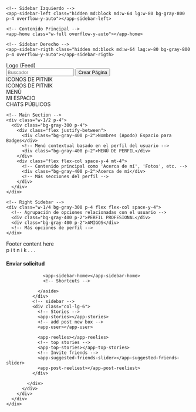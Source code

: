 
  <!-- <div class="topbar stick">
		<div class="logo">
			<a title="" href="newsfeed.html"><img src="/assets/images/logo.png" alt=""></a>
		</div>
		<div class="top-area">
			<div class="main-menu">
				<span>
			    	<i class="fa fa-braille"></i>
			    </span>
			</div>
			<div class="top-search">
				<form method="post" class="">
					<input type="text" placeholder="Search People, Pages, Groups etc">
					<button data-ripple><i><svg xmlns="http://www.w3.org/2000/svg" data-name="Layer 1" viewBox="0 0 512 512" class="search-icon" height="15px" width="15px">
                        <path d="M455 455a25 25 0 01-35.4 0l-81.3-81.2a32.2 32.2 0 01-.9-44.7 137 137 0 00-101-229.5h-.5a136 136 0 00-97 40.9 137.3 137.3 0 00.6 192.7 136.4 136.4 0 00139.2 33.6 25 25 0 0115.3 47.6 187 187 0 01-190-46 187.5 187.5 0 01-.8-263 185.6 185.6 0 01132.5-55.8h.8A187 187 0 01385 350l69.9 69.8a25 25 0 010 35.4z"></path>
                        <path d="M0 0h512v512H0z" fill="none"></path>
                    </svg></i></button>
				</form>
			</div>
			<div class="page-name">
			    <span>Newsfeed</span>
			 </div>
			<ul class="setting-area float-left">
				<li><a href="newsfeed.html" title="Home" data-ripple=""><i><svg xmlns="http://www.w3.org/2000/svg" viewBox="0 0 514 458.5" class="" height="15px" fill="white">
					<path d="M507 185.7L315.7 20.9C283.6-6.7 236.8-7 204.3 20.2L7.2 185.5c-8.5 7.1-9.6 19.7-2.5 28.2 4 4.7 9.6 7.2 15.3 7.2s9.1-1.5 12.8-4.7l25.6-21.4v165.4c.9 54.4 45.4 98.4 100 98.4h197.2c54.6 0 99.1-44 100-98.4V194.3l25.4 21.8c8.4 7.2 21 6.3 28.2-2.1 7.2-8.4 6.3-21-2.1-28.2zM298.7 418.5h-83.5v-65.7c0-23 18.7-41.8 41.8-41.8s41.8 18.7 41.8 41.8v65.7zm116.8-60c0 33.1-26.9 60-60 60h-16.8v-65.7c0-45.1-36.7-81.8-81.8-81.8s-81.8 36.7-81.8 81.8v65.7h-16.8c-33.1 0-60-26.9-60-60V161.2L230 50.9c17.4-14.6 42.4-14.4 59.6.4l126 108.5v198.7z"></path>
				</svg></i></a></li>
				<li>
					<a href="" title="Friend Requests" data-ripple=""><em class="bg-red">5</em>
						<i><svg id="Layer_2" xmlns="http://www.w3.org/2000/svg" viewBox="0 0 499.3 512" height="16px" fill="white">
							<g>
								<path d="M196.3 239.5c30.4 0 58.1-11.4 79.3-30.1 7.2 12.8 17.4 23.7 30 32 15.5 10.1 33.1 15.4 51.2 15.4 6.4 0 12.8-.7 19.2-2 24.5-5.1 45.6-19.4 59.3-40.3 13.7-20.9 18.5-45.9 13.4-70.4-7.7-36.9-36.5-65.5-73.5-72.9-10.8-2.1-21.4 4.9-23.5 15.7-2.1 10.8 4.9 21.4 15.7 23.5 21.2 4.2 37.8 20.6 42.1 41.8 2.9 14 .2 28.4-7.7 40.3-7.9 12-19.9 20.2-34 23.1-14 2.9-28.4.2-40.3-7.7-12-7.9-20.2-19.9-23.1-34-.1-.6-.3-1.3-.5-1.9 7.7-15.8 12.1-33.6 12.1-52.4C316 53.7 262.3 0 196.3 0S76.5 53.7 76.5 119.8s53.7 119.8 119.8 119.8zm0-199.5c44 0 79.8 35.8 79.8 79.8s-35.8 79.8-79.8 79.8-79.8-35.8-79.8-79.8S152.3 40 196.3 40zM498.4 415.2c-15.6-51.9-57.9-92.1-110.5-105.1-10.7-2.6-21.6 3.9-24.2 14.6-2.6 10.7 3.9 21.6 14.6 24.2 38.9 9.6 70.2 39.3 81.7 77.7 2.6 8.7 10.5 14.3 19.1 14.3s3.8-.3 5.8-.8c10.6-3.2 16.6-14.3 13.4-24.9zM323.4 365.5c-7.8-7.8-20.5-7.8-28.3 0-7.8 7.8-7.8 20.5 0 28.3l25.7 25.7c-24.5 3.1-64.3 7.5-106.6 9.4-115.7 5-154.1-12.4-166.7-23.2-6.8-5.8-7.6-11.2-7.6-15.3 0-9.5 3.7-17.3 11.4-24.5C88.6 331 197 329.1 235.6 331.3c11 .6 20.5-7.8 21.1-18.8.6-11-7.8-20.5-18.8-21.1-1.6 0-38.8-2.2-83.1 1.9-62 5.6-106 20.3-130.8 43.5C8.5 351.3.2 369.7 0 390c-.2 17.8 7.3 33.7 21.5 46 26.3 22.7 76.7 33.8 153.5 33.8s26.8-.3 41.4-1c36.6-1.6 70.8-5 95.7-7.9l-16.9 16.9c-7.8 7.8-7.8 20.5 0 28.3 3.9 3.9 9 5.9 14.1 5.9s10.2-2 14.1-5.9l56.2-56.2c3.8-3.8 5.9-8.8 5.9-14.1s-2.1-10.4-5.9-14.1l-56.2-56.2z"></path>
							</g>
						</svg></i>
					</a>
					<div class="dropdowns">
						<span>5 New Requests <a href="#" title="">View all Requests</a></span>
						<ul class="drops-menu">
							<li>
								<div>
									<figure>
										<img src="/assets/images/resources/thumb-2.jpg" alt="">
									</figure>
									<div class="mesg-meta">
										<h6><a href="#" title="">Loren</a></h6>
										<span><b>Amy</b> is mutule friend</span>
										<i>yesterday</i>
									</div>
									<div class="add-del-friends">
										<a href="#" title=""><i class="ti-heart"></i></a>
										<a href="#" title=""><i class="ti-trash"></i></a>
									</div>
								</div>	
							</li>
							<li>
								<div>
									<figure>
										<img src="/assets/images/resources/thumb-3.jpg" alt="">
									</figure>
									<div class="mesg-meta">
										<h6><a href="#" title="">Tina Trump</a></h6>
										<span><b>Simson</b> is mutule friend</span>
										<i>2 days ago</i>
									</div>
									<div class="add-del-friends">
										<a href="#" title=""><i class="ti-heart"></i></a>
										<a href="#" title=""><i class="ti-trash"></i></a>
									</div>
								</div>	
							</li>
							<li>
								<div>
									<figure>
										<img src="/assets/images/resources/thumb-4.jpg" alt="">
									</figure>
									<div class="mesg-meta">
										<h6><a href="#" title="">Andrew</a></h6>
										<span><b>Bikra</b> is mutule friend</span>
										<i>4 hours ago</i>
									</div>
									<div class="add-del-friends">
										<a href="#" title=""><i class="ti-heart"></i></a>
										<a href="#" title=""><i class="ti-trash"></i></a>
									</div>
								</div>
							</li>
							<li>
								<div>
									<figure>
										<img src="/assets/images/resources/thumb-5.jpg" alt="">
									</figure>
									<div class="mesg-meta">
										<h6><a href="#" title="">Dasha</a></h6>
										<span><b>Sarah</b> is mutule friend</span>
										<i>9 hours ago</i>
									</div>
									<div class="add-del-friends">
										<a href="#" title=""><i class="ti-heart"></i></a>
										<a href="#" title=""><i class="ti-trash"></i></a>
									</div>
								</div>	
							</li>
							<li>
								<div>
									<figure>
										<img src="/assets/images/resources/thumb-1.jpg" alt="">
									</figure>
									<div class="mesg-meta">
										<h6><a href="#" title="">Emily</a></h6>
										<span><b>Amy</b> is mutule friend</span>
										<i>4 hours ago</i>
									</div>
									<div class="add-del-friends">
										<a href="#" title=""><i class="ti-heart"></i></a>
										<a href="#" title=""><i class="ti-trash"></i></a>
									</div>
								</div>	
							</li>
						</ul>
						<a href="friend-requests.html" title="" class="more-mesg">View All</a>
					</div>
				</li>
				<li>
					<a href="#" title="Notification" data-ripple="">
						<i><svg xmlns="http://www.w3.org/2000/svg" width="17" height="17" viewBox="0 0 24 24" fill="none" stroke="currentColor" stroke-width="2" stroke-linecap="round" stroke-linejoin="round" class="feather feather-bell">
							<path d="M18 8A6 6 0 0 0 6 8c0 7-3 9-3 9h18s-3-2-3-9"></path>
							<path d="M13.73 21a2 2 0 0 1-3.46 0"></path>
						</svg></i><em class="bg-purple">7</em>
					</a>
					<div class="dropdowns">
						<span>4 New Notifications <a href="#" title="">Mark all as read</a></span>
						<ul class="drops-menu">
							<li>
								<a href="notifications.html" title="">
									<figure>
										<img src="/assets/images/resources/thumb-1.jpg" alt="">
										<span class="status f-online"></span>
									</figure>
									<div class="mesg-meta">
										<h6>sarah Loren</h6>
										<span>commented on your new profile status</span>
										<i>2 min ago</i>
									</div>
								</a>
							</li>
							<li>
								<a href="notifications.html" title="">
									<figure>
										<img src="/assets/images/resources/thumb-2.jpg" alt="">
										<span class="status f-online"></span>
									</figure>
									<div class="mesg-meta">
										<h6>Jhon doe</h6>
										<span>Nicholas Grissom just became friends. Write on his wall.</span>
										<i>4 hours ago</i>
										<figure>
											<span>Today is Marina Valentine’s Birthday! wish for celebrating</span>
											<img src="/assets/images/birthday.png" alt="">
										</figure>
									</div>
								</a>
							</li>
							<li>
								<a href="notifications.html" title="">
									<figure>
										<img src="/assets/images/resources/thumb-3.jpg" alt="">
										<span class="status f-online"></span>
									</figure>
									<div class="mesg-meta">
										<h6>Andrew</h6>
										<span>commented on your photo.</span>
										<i>Sunday</i>
										<figure>
											<span>"Celebrity looks Beautiful in that outfit! We should see each"</span>
											<img src="/assets/images/resources/admin.jpg" alt="">
										</figure>
									</div>
								</a>
							</li>
							<li>
								<a href="notifications.html" title="">
									<figure>
										<img src="/assets/images/resources/thumb-4.jpg" alt="">
										<span class="status f-online"></span>
									</figure>
									<div class="mesg-meta">
										<h6>Tom cruse</h6>
										<span>nvited you to attend to his event Goo in</span>
										<i>May 19</i>
									</div>
								</a>
								<span class="tag">New</span>
							</li>
							<li>
								<a href="notifications.html" title="">
									<figure>
										<img src="/assets/images/resources/thumb-5.jpg" alt="">
										<span class="status f-online"></span>
									</figure>
									<div class="mesg-meta">
										<h6>Amy</h6>
										<span>Andrew Changed his profile picture. </span>
										<i>dec 18</i>
									</div>
								</a>
								<span class="tag">New</span>
							</li>
						</ul>
						<a href="notifications.html" title="" class="more-mesg">View All</a>
					</div>
				</li>
				<li>
					<a href="#" title="Messages" data-ripple=""><i><svg xmlns="http://www.w3.org/2000/svg" width="17" height="17" viewBox="0 0 24 24" fill="none" stroke="currentColor" stroke-width="2" stroke-linecap="round" stroke-linejoin="round" class="feather feather-message-square">
						<path d="M21 15a2 2 0 0 1-2 2H7l-4 4V5a2 2 0 0 1 2-2h14a2 2 0 0 1 2 2z"></path>
					</svg></i><em class="bg-blue">9</em></a>
					<div class="dropdowns">
						<span>5 New Messages <a href="#" title="">Mark all as read</a></span>
						<ul class="drops-menu">
							<li>
								<a class="show-mesg" href="#" title="">
									<figure>
										<img src="/assets/images/resources/thumb-1.jpg" alt="">
										<span class="status f-online"></span>
									</figure>
									<div class="mesg-meta">
										<h6>sarah Loren</h6>
										<span><i class="ti-check"></i> Hi, how r u dear ...?</span>
										<i>2 min ago</i>
									</div>
								</a>
							</li>
							<li>
								<a class="show-mesg" href="#" title="">
									<figure>
										<img src="/assets/images/resources/thumb-2.jpg" alt="">
										<span class="status f-offline"></span>
									</figure>
									<div class="mesg-meta">
										<h6>Jhon doe</h6>
										<span><i class="ti-check"></i> We’ll have to check that at the office and see if the client is on board with</span>
										<i>2 min ago</i>
									</div>
								</a>
							</li>
							<li>
								<a class="show-mesg" href="#" title="">
									<figure>
										<img src="/assets/images/resources/thumb-3.jpg" alt="">
										<span class="status f-online"></span>
									</figure>
									<div class="mesg-meta">
										<h6>Andrew</h6>
										<span> <i class="fa fa-paperclip"></i>Hi Jack's! It’s Diana, I just wanted to let you know that we have to reschedule..</span>
										<i>2 min ago</i>
									</div>
								</a>
							</li>
							<li>
								<a class="show-mesg" href="#" title="">
									<figure>
										<img src="/assets/images/resources/thumb-4.jpg" alt="">
										<span class="status f-offline"></span>
									</figure>
									<div class="mesg-meta">
										<h6>Tom cruse</h6>
										<span><i class="ti-check"></i> Great, I’ll see you tomorrow!.</span>
										<i>2 min ago</i>
									</div>
								</a>
								<span class="tag">New</span>
							</li>
							<li>
								<a class="show-mesg" href="#" title="">
									<figure>
										<img src="/assets/images/resources/thumb-5.jpg" alt="">
										<span class="status f-away"></span>
									</figure>
									<div class="mesg-meta">
										<h6>Amy</h6>
										<span><i class="fa fa-paperclip"></i> Sed ut perspiciatis unde omnis iste natus error sit </span>
										<i>2 min ago</i>
									</div>
								</a>
								<span class="tag">New</span>
							</li>
						</ul>
						<a href="chat-messenger.html" title="" class="more-mesg">View All</a>
					</div>
				</li>
				<li><a href="#" title="Languages" data-ripple=""><i>
					<svg xmlns="http://www.w3.org/2000/svg" width="17" height="17" viewBox="0 0 24 24" fill="none" stroke="currentColor" stroke-width="1" stroke-linecap="round" stroke-linejoin="round" class="feather feather-globe"><circle cx="12" cy="12" r="10"></circle><line x1="2" y1="12" x2="22" y2="12"></line><path d="M12 2a15.3 15.3 0 0 1 4 10 15.3 15.3 0 0 1-4 10 15.3 15.3 0 0 1-4-10 15.3 15.3 0 0 1 4-10z"></path></svg></i><em>EN</em></a>
					<div class="dropdowns languages">
						<div data-gutter="10" class="row">
							<div class="col-md-3">
							  <ul class="dropdown-meganav-select-list-lang">
								<li>
								  <a href="#">
									<img title="Image Title" alt="Image Alternative text" src="/assets/images/flags/UK.png">English(UK)
								  </a>
								</li>
								<li class="active">
								  <a href="#">
									<img title="Image Title" alt="Image Alternative text" src="/assets/images/flags/US.png">English(US)
								  </a>
								</li>
								<li>
								  <a href="#">
									<img title="Image Title" alt="Image Alternative text" src="/assets/images/flags/DE.png">Deutsch
								  </a>
								</li>
								<li>
								  <a href="#">
									<img title="Image Title" alt="Image Alternative text" src="/assets/images/flags/NED.png">Nederlands
								  </a>
								</li>
								<li>
								  <a href="#">
									<img title="Image Title" alt="Image Alternative text" src="/assets/images/flags/FR.png">Français
								  </a>
								</li>
								<li>
								  <a href="#">
									<img title="Image Title" alt="Image Alternative text" src="/assets/images/flags/SP.png">Español
								  </a>
								</li>
								<li>
								  <a href="#">
									<img title="Image Title" alt="Image Alternative text" src="/assets/images/flags/ARG.png">Español (AR)
								  </a>
								</li>
								<li>
								  <a href="#">
									<img title="Image Title" alt="Image Alternative text" src="/assets/images/flags/IT.png">Italiano
								  </a>
								</li>
								<li>
								  <a href="#">
									<img title="Image Title" alt="Image Alternative text" src="/assets/images/flags/PT.png">Português (PT)
								  </a>
								</li>
								<li>
								  <a href="#">
									<img title="Image Title" alt="Image Alternative text" src="/assets/images/flags/BR.png">Português (BR)
								  </a>
								</li>

							  </ul>
							</div>
							<div class="col-md-3">
							  <ul class="dropdown-meganav-select-list-lang">
								<li>
								  <a href="#">
									<img title="Image Title" alt="Image Alternative text" src="/assets/images/flags/FIN.png">Suomi
								  </a>
								</li>
								<li>
								  <a href="#">
									<img title="Image Title" alt="Image Alternative text" src="/assets/images/flags/SW.png">Svenska
								  </a>
								</li>
								<li>
								  <a href="#">
									<img title="Image Title" alt="Image Alternative text" src="/assets/images/flags/DEN.png">Dansk
								  </a>
								</li>
								<li>
								  <a href="#">
									<img title="Image Title" alt="Image Alternative text" src="/assets/images/flags/CZ.png">Čeština
								  </a>
								</li>
								<li>
								  <a href="#">
									<img title="Image Title" alt="Image Alternative text" src="/assets/images/flags/HUN.png">Magyar
								  </a>
								</li>
								<li>
								  <a href="#">
									<img title="Image Title" alt="Image Alternative text" src="/assets/images/flags/ROM.png">Română
								  </a>
								</li>
								<li>
								  <a href="#">
									<img title="Image Title" alt="Image Alternative text" src="/assets/images/flags/JP.png">日本語
								  </a>
								</li>
								<li>
								  <a href="#">
									<img title="Image Title" alt="Image Alternative text" src="/assets/images/flags/CN.png">简体中文
								  </a>
								</li>
								<li>
								  <a href="#">
									<img title="Image Title" alt="Image Alternative text" src="/assets/images/flags/PL.png">Polski
								  </a>
								</li>
								<li>
								  <a href="#">
									<img title="Image Title" alt="Image Alternative text" src="/assets/images/flags/GR.png">Ελληνικά
								  </a>
								</li>

							  </ul>
							</div>
							<div class="col-md-3">
							  <ul class="dropdown-meganav-select-list-lang">
								<li>
								  <a href="#">
									<img title="Image Title" alt="Image Alternative text" src="/assets/images/flags/TUR.png">Türkçe
								  </a>
								</li>
								<li>
								  <a href="#">
									<img title="Image Title" alt="Image Alternative text" src="/assets/images/flags/BUL.png">Български
								  </a>
								</li>
								<li>
								  <a href="#">
									<img title="Image Title" alt="Image Alternative text" src="/assets/images/flags/ARB.png">العربية
								  </a>
								</li>
								<li>
								  <a href="#">
									<img title="Image Title" alt="Image Alternative text" src="/assets/images/flags/KOR.png">한국어
								  </a>
								</li>
								<li>
								  <a href="#">
									<img title="Image Title" alt="Image Alternative text" src="/assets/images/flags/ISR.png">עברית
								  </a>
								</li>
								<li>
								  <a href="#">
									<img title="Image Title" alt="Image Alternative text" src="/assets/images/flags/LAT.png">Latviski
								  </a>
								</li>
								<li>
								  <a href="#">
									<img title="Image Title" alt="Image Alternative text" src="/assets/images/flags/UKR.png">Українська
								  </a>
								</li>
								<li>
								  <a href="#">
									<img title="Image Title" alt="Image Alternative text" src="/assets/images/flags/IND.png">Bahasa Indonesia
								  </a>
								</li>
								<li>
								  <a href="#">
									<img title="Image Title" alt="Image Alternative text" src="/assets/images/flags/MAL.png">Bahasa Malaysia
								  </a>
								</li>
								<li>
								  <a href="#">
									<img title="Image Title" alt="Image Alternative text" src="/assets/images/flags/TAI.png">ภาษาไทย
								  </a>
								</li>

							  </ul>
							</div>
							<div class="col-md-3">
							  <ul class="dropdown-meganav-select-list-lang">
								<li>
								  <a href="#">
									<img title="Image Title" alt="Image Alternative text" src="/assets/images/flags/CRO.png">Hrvatski
								  </a>
								</li>
								<li>
								  <a href="#">
									<img title="Image Title" alt="Image Alternative text" src="/assets/images/flags/LIT.png">Lietuvių
								  </a>
								</li>
								<li>
								  <a href="#">
									<img title="Image Title" alt="Image Alternative text" src="/assets/images/flags/SLO.png">Slovenčina
								  </a>
								</li>
								<li>
								  <a href="#">
									<img title="Image Title" alt="Image Alternative text" src="/assets/images/flags/SERB.png">Srpski
								  </a>
								</li>
								<li>
								  <a href="#">
									<img title="Image Title" alt="Image Alternative text" src="/assets/images/flags/SLOVE.png">Slovenščina
								  </a>
								</li>
								<li>
								  <a href="#">
									<img title="Image Title" alt="Image Alternative text" src="/assets/images/flags/NAM.png">Tiếng Việt
								  </a>
								</li>
								<li>
								  <a href="#">
									<img title="Image Title" alt="Image Alternative text" src="/assets/images/flags/PHI.png">Filipino
								  </a>
								</li>
								<li>
								  <a href="#">
									<img title="Image Title" alt="Image Alternative text" src="/assets/images/flags/ICE.png">Íslenska
								  </a>
								</li>
								<li>
								  <a href="#">
									<img title="Image Title" alt="Image Alternative text" src="/assets/images/flags/EST.png">Eesti
								  </a>
								</li>
								<li>
								  <a href="#">
									<img title="Image Title" alt="Image Alternative text" src="/assets/images/flags/RU.png">Русский
								  </a>
								</li>
							  </ul>
							</div>
						  </div>
					</div>
				</li>
				<li><a href="#" title="Help" data-ripple=""><i>
					<svg xmlns="http://www.w3.org/2000/svg" width="17" height="17" viewBox="0 0 24 24" fill="none" stroke="currentColor" stroke-width="2" stroke-linecap="round" stroke-linejoin="round" class="feather feather-help-circle"><circle cx="12" cy="12" r="10"></circle><path d="M9.09 9a3 3 0 0 1 5.83 1c0 2-3 3-3 3"></path><line x1="12" y1="17" x2="12.01" y2="17"></line></svg></i></a>
					<div class="dropdowns helps">
						<span>Quick Help</span>
						<form method="post">
							<input type="text" placeholder="How can we help you?">
						</form>
						<span>Help with this page</span>
						<ul class="help-drop">
							<li><a href="forum.html" title=""><i class="fa-brands fa-forumbee"></i> Community & Forum</a></li>
							<li><a href="faq.html" title=""><i class="fa-regular fa-circle-question"></i> FAQs</a></li>
							<li><a href="career.html" title=""><i class="fa-sharp fa-regular fa-signal"></i> Carrers</a></li>
							<li><a href="privacy.html" title=""><i class="fa-regular fa-newspaper"></i> Terms & Policy</a></li>
							<li><a href="#" title=""><i class="fa-regular fa-location-dot"></i> Contact</a></li>
							<li><a href="#" title=""><i class="fa-regular fa-bug"></i> Report a Problem</a></li>
						</ul>
					</div>
				</li>
			</ul>
			<div class="user-img">
				<h5>Jack Carter</h5>
				<img src="/assets/images/resources/admin.jpg" alt="">
				<span class="status f-online"></span>
				<div class="user-setting">
					<span class="seting-title">Chat setting <a href="#" title="">see all</a></span>
					<ul class="chat-setting">
						<li><a href="#" title=""><span class="status f-online"></span>online</a></li>
						<li><a href="#" title=""><span class="status f-away"></span>away</a></li>
						<li><a href="#" title=""><span class="status f-off"></span>offline</a></li>
					</ul>
					<span class="seting-title">User setting <a href="#" title="">see all</a></span>
					<ul class="log-out">
						<li><a href="about.html" title=""><i class="ti-user"></i> view profile</a></li>
						<li><a href="setting.html" title=""><i class="ti-pencil-alt"></i>edit profile</a></li>
						<li><a href="#" title=""><i class="ti-target"></i>activity log</a></li>
						<li><a href="setting.html" title=""><i class="ti-settings"></i>account setting</a></li>
						<li><a href="logout.html" title=""><i class="ti-power-off"></i>log out</a></li>
					</ul>
				</div>
			</div>
			<span class="main-menu" data-ripple="">
				<svg xmlns="http://www.w3.org/2000/svg" width="16" viewBox="0 0 24 24" fill="none" stroke="currentColor" stroke-width="2" stroke-linecap="round" stroke-linejoin="round" class="feather feather-sliders">
					<line x1="4" y1="21" x2="4" y2="14"></line>
					<line x1="4" y1="10" x2="4" y2="3"></line>
					<line x1="12" y1="21" x2="12" y2="12"></line>
					<line x1="12" y1="8" x2="12" y2="3"></line>
					<line x1="20" y1="21" x2="20" y2="16"></line>
					<line x1="20" y1="12" x2="20" y2="3"></line>
					<line x1="1" y1="14" x2="7" y2="14"></line>
					<line x1="9" y1="8" x2="15" y2="8"></line>
					<line x1="17" y1="16" x2="23" y2="16"></line>
				</svg>
				</span>
		</div>
		<nav>
			<ul class="nav-list">
				<li><a class="" href="#" title=""><i class="fa fa-home"></i> Home Pages</a>
					<ul>
						<li><a href="index.html" title="">Home 1</a></li>
						<li><a href="index2.html" title="">Home 2</a></li>
						<li><a href="company-landing.html" title="">Company Landing</a></li>
						<li><a href="pitrest.html" title="">Pitrest</a></li>
						<li><a href="redpit.html" title="">Redpit</a></li>
						<li><a href="redpit-category.html" title="">Redpit Category</a></li>
						<li><a href="soundnik.html" title="">Soundnik</a></li>
						<li><a href="soundnik-detail.html" title="">Soundnik Single</a></li>
						<li><a href="career.html" title="">Pitjob</a></li>
						<li><a href="shop.html" title="">Shop</a></li>
						<li><a href="classified.html" title="">Classified</a></li>
						<li><a href="pitpoint.html" title="">PitPoint</a></li>
						<li><a href="pittube.html" title="">Pittube</a></li>
						<li><a href="chat-messenger.html" title="">Messenger</a></li>
					</ul>
				</li>
				<li><a class="" href="#" title=""><i class="fa-solid fa-microphone"></i> Podcast</a>
					<ul>
						<li><a href="podcast.html" title="">Podcast</a></li>
						<li><a href="podcast-all.html" title="">Pittube All</a></li>
						<li><a href="podcast-personal.html" title="">Podcast Personal</a></li>
						<li><a href="live-streaming.html" title="">Live Streaming</a></li>
					</ul>
				</li>
				<li><a class="" href="#" title=""><i class="fa fa-film"></i> Pittube</a>
					<ul>
						<li><a href="pittube.html" title="">Pittube</a></li>
						<li><a href="pittube-detail.html" title="">Pittube single</a></li>
						<li><a href="pittube-category.html" title="">Pittube Category</a></li>
						<li><a href="pittube-channel.html" title="">Pittube Channel</a></li>
						<li><a href="pittube-search-result.html" title="">Pittube Search Result</a></li>
					</ul>
				</li>
				<li><a class="" href="#" title=""><i class="fa fa-female"></i> PitPoint</a>
					<ul>
						<li><a href="pitpoint.html" title="">PitPoint</a></li>
						<li><a href="pitpoint-detail.html" title="">Pitpoint Detail</a></li>
						<li><a href="pitpoint-list.html" title="">Pitpoint List style</a></li>
						<li><a href="pitpoint-without-baner.html" title="">Pitpoint without Banner</a></li>
						<li><a href="pitpoint-search-result.html" title="">Pitpoint Search</a></li>
					</ul>
				</li>
				<li><a class="" href="#" title=""><i class="fa fa-graduation-cap"></i> Pitjob</a>
					<ul>
						<li><a href="career.html" title="">Pitjob</a></li>
						<li><a href="career-detail.html" title="">Pitjob Detail</a></li>
						<li><a href="career-search-result.html" title="">Job seach page</a></li>
						<li><a href="social-post-detail.html" title="">Social Post Detail</a></li>
					</ul>
				</li>
				<li><a class="" href="#" title=""><i class="fa fa-repeat"></i> Timeline</a>
					<ul>
						<li><a href="timeline.html" title="">Timeline</a></li>
						<li><a href="timeline-photos.html" title="">Timeline Photos</a></li>
						<li><a href="timeline-videos.html" title="">Timeline Videos</a></li>
						<li><a href="timeline-groups.html" title="">Timeline Groups</a></li>
						<li><a href="timeline-friends.html" title="">Timeline Friends</a></li>
						<li><a href="timeline-friends2.html" title="">Timeline Friends-2</a></li>
						<li><a href="about.html" title="">Timeline About</a></li>
						<li><a href="blog-posts.html" title="">Timeline Blog</a></li>
						<li><a href="friends-birthday.html" title="">Friends' Birthday</a></li>
						<li><a href="newsfeed.html" title="">Newsfeed</a></li>
						<li><a href="search-result.html" title="">Search Result</a></li>
						<li><a href="library.html" title="">Library</a></li>
						<li><a href="library-detail.html" title="">Library Detail</a></li>
						<li><a href="ad-center.html" title="">Ad Center</a></li>
					</ul>
				</li>
				<li><a class="" href="#" title=""><i class="fa fa-heart"></i> Favourit Page</a>
					<ul>
						<li><a href="fav-page.html" title="">Favourit Page</a></li>
						<li><a href="games.html" title="">Games</a></li>
						<li><a href="fav-favers.html" title="">Fav Page Likers</a></li>
						<li><a href="fav-events.html" title="">Fav Events</a></li>
						<li><a href="fav-event-invitations.html" title="">Fav Event Invitations</a></li>
						<li><a href="event-calendar.html" title="">Event Calendar</a></li>
						<li><a href="fav-page-create.html" title="">Create New Page</a></li>
						<li><a href="price-plans.html" title="">Price Plan</a></li>
					</ul>
				</li>
				<li><a class="" href="#" title=""><i class="fa-brands fa-forumbee"></i> Forum</a>
					<ul>
						<li><a href="forum.html" title="">Forum</a></li>
						<li><a href="forum-create-topic.html" title="">Forum Create Topic</a></li>
						<li><a href="forum-open-topic.html" title="">Forum Open Topic</a></li>
						<li><a href="forums-category.html" title="">Forum Category</a></li>
					</ul>
				</li>
				<li><a class="" href="#" title=""><i class="fa-solid fa-star"></i> Featured</a>
					<ul>
						<li><a href="chat-messenger.html" title="">Messenger (Chatting)</a></li>
						<li><a href="notifications.html" title="">Notifications</a></li>
						<li><a href="badges.html" title="">Badges</a></li>
						<li><a href="faq.html" title="">Faq's</a></li>
						<li><a href="contribution.html" title="">Contriburion Page</a></li>
						<li><a href="manage-page.html" title="">Manage Page</a></li>
						<li><a href="weather-forecast.html" title="">weather-forecast</a></li>
						<li><a href="statistics.html" title="">Statics/Analytics</a></li>
						<li><a href="shop-cart.html" title="">Shop Cart</a></li>
					</ul>
				</li>
				<li><a class="" href="#" title=""><i class="fa fa-gears"></i> Account Setting</a>
					<ul>
						<li><a href="setting.html" title="">Setting</a></li>
						<li><a href="privacy.html" title="">Privacy</a></li>
						<li><a href="support-and-help.html" title="">Support & Help</a></li>
						<li><a href="support-and-help-detail.html" title="">Support Detail</a></li>
						<li><a href="support-and-help-search-result.html" title="">Support Search</a></li>
					</ul>
				</li>
				<li><a class="" href="#" title=""><i class="fa fa-lock"></i> Authentication</a>
					<ul>
						<li><a href="login.html" title="">Login Page</a></li>
						<li><a href="register2.html" title="">Register Page2</a></li>
						<li><a href="register.html" title="">Register Page</a></li>
						<li><a href="logout.html" title="">Logout Page</a></li>
						<li><a href="coming-soon.html" title="">Coming Soon</a></li>
						<li><a href="error-404.html" title="">Error 404</a></li>
						<li><a href="error-404-2.html" title="">Error 404-2</a></li>
						<li><a href="error-500.html" title="">Error 500</a></li>
					</ul>
				</li>
				<li><a class="" href="#" title=""><i class="fa fa-wrench"></i> Tools</a>
					<ul>
						<li><a href="typography.html" title="">Typography</a></li>
						<li><a href="popup-modals.html" title="">Popups/Modals</a></li>
						<li><a href="post-versions.html" title="">Post Versions</a></li>
						<li><a href="sliders.html" title="">Sliders / Carousel</a></li>
						<li><a href="google-map.html" title="">Google Maps</a></li>
						<li><a href="widgets.html" title="">Widgets</a></li>
					</ul>
				</li>
			</ul>
			
		</nav>
	</div> -->

  <!-- <div class="fixed-sidebar right">
		<div class="chat-friendz">
			<ul class="chat-users">
				<li>
					<div class="author-thmb">
						<img src="/assets/images/resources/side-friend1.jpg" alt="">
						<span class="status f-online"></span>
					</div>
				</li>
				<li>
					<div class="author-thmb">
						<img src="/assets/images/resources/side-friend2.jpg" alt="">
						<span class="status f-away"></span>
					</div>
				</li>
				<li>
					<div class="author-thmb">
						<img src="/assets/images/resources/side-friend3.jpg" alt="">
						<span class="status f-online"></span>
					</div>
				</li>
				<li>
					<div class="author-thmb">
						<img src="/assets/images/resources/side-friend4.jpg" alt="">
						<span class="status f-offline"></span>
					</div>
				</li>
				<li>
					<div class="author-thmb">
						<img src="/assets/images/resources/side-friend5.jpg" alt="">
						<span class="status f-online"></span>
					</div>
				</li>
				<li>
					<div class="author-thmb">
						<img src="/assets/images/resources/side-friend6.jpg" alt="">
						<span class="status f-online"></span>
					</div>
				</li>
				<li>
					<div class="author-thmb">
						<img src="/assets/images/resources/side-friend7.jpg" alt="">
						<span class="status f-offline"></span>
					</div>
				</li>
				<li>
					<div class="author-thmb">
						<img src="/assets/images/resources/side-friend8.jpg" alt="">
						<span class="status f-online"></span>
					</div>
				</li>
				<li>
					<div class="author-thmb">
						<img src="/assets/images/resources/side-friend9.jpg" alt="">
						<span class="status f-away"></span>
					</div>
				</li>
				<li>
					<div class="author-thmb">
						<img src="/assets/images/resources/side-friend10.jpg" alt="">
						<span class="status f-away"></span>
					</div>
				</li>
				<li>
					<div class="author-thmb">
						<img src="/assets/images/resources/side-friend8.jpg" alt="">
						<span class="status f-online"></span>
					</div>
				</li>
			</ul>
			<div class="chat-box">
				<div class="chat-head">
					<span class="status f-online"></span>
					<h6>Bucky Barnes</h6>
					<div class="more">
						<div class="more-optns"><i class="ti-more-alt"></i>
							<ul>
								<li>block chat</li>
								<li>unblock chat</li>
								<li>conversation</li>
							</ul>
						</div>
						<span class="close-mesage"><i class="ti-close"></i></span>
					</div>
				</div>
				<div class="chat-list">
					<ul>
						<li class="me">
							<div class="chat-thumb"><img src="/assets/images/resources/chatlist1.jpg" alt=""></div>
							<div class="notification-event">
								<span class="chat-message-item">
									HI, Jack i have faced a problem with your software. are you available now, when i install this i have to received an error.
								</span>
								<span class="notification-date"><time datetime="2004-07-24T18:18" class="entry-date updated">Today at 2:12pm</time></span>
							</div>
						</li>
						<li class="you">
							<div class="chat-thumb"><img src="/assets/images/resources/chatlist2.jpg" alt=""></div>
							<div class="notification-event">
								<span class="chat-message-item">
									Hi tina, Please let me know your purchase code, and show me the screnshot of error.
								</span>
								<span class="notification-date"><time datetime="2004-07-24T18:18" class="entry-date updated">Today at 2:14pm</time></span>
							</div>
						</li>
						<li class="me">
							<div class="chat-thumb"><img src="/assets/images/resources/chatlist1.jpg" alt=""></div>
							<div class="notification-event">
								<span class="chat-message-item">
									Yes, sure please wait a while, i ll show you the complete error list. Thank you.
								</span>
								<span class="notification-date"><time datetime="2004-07-24T18:18" class="entry-date updated">Today at 2:15pm</time></span>
							</div>
						</li>
					</ul>
					<form class="text-box">
						<textarea placeholder="Post enter to post..."></textarea>
						<div class="add-smiles">
							<span title="add icon" class="em em-expressionless"></span>
							<div class="smiles-bunch">
								<i class="em em---1"></i>
								<i class="em em-smiley"></i>
								<i class="em em-anguished"></i>
								<i class="em em-laughing"></i>
								<i class="em em-angry"></i>
								<i class="em em-astonished"></i>
								<i class="em em-blush"></i>
								<i class="em em-disappointed"></i>
								<i class="em em-worried"></i>
								<i class="em em-kissing_heart"></i>
								<i class="em em-rage"></i>
								<i class="em em-stuck_out_tongue"></i>
							</div>
						</div>
						
						<button type="submit"></button>
					</form>
				</div>
			</div>
		</div>
	</div> -->

  <!-- right sidebar user chat -->

  <!-- <div class="fixed-sidebar left">
		<div class="menu-left">
			<ul class="left-menu">
				<li>
					<a class="menu-small" href="#" title="">
						<i class="ti-menu"></i>
					</a>
				</li>
				
				<li>
					<a href="shop.html" title="Market Place" data-toggle="tooltip" data-placement="right">
						<i>
							<svg clip-rule="evenodd" fill-rule="evenodd" height="20px" image-rendering="optimizeQuality" shape-rendering="geometricPrecision" text-rendering="geometricPrecision" viewBox="-.83 -.04 65.2 69.73" width="20px" xmlns="http://www.w3.org/2000/svg">
							<g fill="#535165">
							<path d="m15.97 23.88c.57 1.08.56 2.79 2.6 4.44 4.38 3.54 10.01 1.89 12.04-1.87.27-.5.93-2.38 1.08-2.58.6 1.04.57 2.57 2.63 4.44 4.2 3.79 11.56 2.12 13.06-4.46l.41.88c.51 1.66 1.26 2.72 2.63 3.87 5.18 4.35 13.95-.08 12.77-7.53-.15-.96-2.08-6.61-2.51-8.01-.79-2.56-1.76-5.35-2.52-7.92-.8-2.66-1.46-5.07-5.45-5.11-6.99-.07-14.02 0-21.02 0s-14.01-.03-21.02 0c-1.48.01-2.98.56-3.78 1.36-.98 1-1.21 2.22-1.65 3.62-.83 2.7-1.68 5.32-2.55 8.02-.46 1.41-2.3 6.91-2.48 7.99-1.04 6.42 5.42 11.06 10.96 8.63 2.04-.89 3.77-2.74 4.4-4.82.17-.58.1-.68.4-.95zm-7.59 9.14-2.52-.08-.03 16.97c-.02 4.51 3.12 7.66 7.56 7.67 11.96 0 24.89-.1 37.01.01 3.44.03 7.12-2.99 7.12-7.14l.01-17.52c-.57-.06-2.14.11-2.93.09-1.26-.03-1.83-.43-2.89-.51l-.01 16.99c0 2.6-.98 2.1-3.2 2.1-10.44 0-20.88-.05-31.31.09l-3.53-.02c-2.46 0-2.03-1.2-2.04-4.34l.03-14.8c-1.01-.01-1.82.49-3.27.49z" />
							<path d="m7.33 69.56h.76l-.26-8.62h-1.11l-2.67 7.04-2.68-7.04h-1.11l-.26 8.62h.76l.19-7.86 2.51 6.75h1.18l2.51-6.75zm7.17-4.61c0-1.17-.65-1.82-2.28-1.82-.64 0-1.43.1-1.94.24l.12.64c.58-.12 1.24-.21 1.86-.21 1.04 0 1.49.29 1.49 1.15v1.23h-1.86c-1.25 0-1.86.42-1.86 1.75 0 1.13.52 1.76 1.64 1.76.83 0 1.52-.24 2.13-.62l.05.49h.65zm-.75 3.42c-.57.4-1.31.65-1.93.65-.88 0-1.03-.34-1.03-1.08 0-.82.25-1.08 1.12-1.08h1.84zm5.48-5.24c-.6.22-1.27.65-1.94 1.09l-.04-.96h-.68v6.3h.75v-4.53c.61-.4 1.34-.88 2-1.16zm2.13 6.43v-8.98l-.75.1v8.88zm2.83-6.3-2.49 3.11 2.57 3.19h.95l-2.61-3.19 2.51-3.11zm2.85 4.17v-.79h3.89v-1.22c0-1.29-.51-2.29-2.29-2.29-1.77 0-2.35 1-2.35 2.29v1.98c0 1.37.57 2.29 2.34 2.29.76 0 1.59-.14 2.17-.35l-.13-.61c-.62.17-1.34.3-1.99.3-1.26 0-1.64-.48-1.64-1.6zm0-2.04c0-1.06.42-1.61 1.6-1.61s1.56.55 1.56 1.61v.57h-3.16zm8.88 3.47c-.38.12-.78.19-1.13.19-.64 0-.72-.24-.72-.79v-4.35h1.85l.08-.65h-1.93v-1.6l-.75.11v1.49h-1.22v.65h1.22v4.42c0 1 .42 1.36 1.42 1.36.45 0 .96-.1 1.32-.24zm1.76.7h.76v-3.29h2.17c1.73 0 2.37-.79 2.37-1.99v-1.35c0-1.2-.64-1.99-2.37-1.99h-2.93zm4.53-6.63v1.35c0 .95-.5 1.31-1.59 1.31h-2.18v-3.96h2.18c1.09 0 1.59.36 1.59 1.3zm3.2 6.63v-8.98l-.75.1v8.88zm6.41-4.61c0-1.17-.65-1.82-2.28-1.82-.65 0-1.44.1-1.94.24l.11.64a9.65 9.65 0 0 1 1.87-.21c1.04 0 1.49.29 1.49 1.15v1.23h-1.87c-1.24 0-1.85.42-1.85 1.75 0 1.13.52 1.76 1.63 1.76.83 0 1.53-.24 2.14-.62l.05.49h.65zm-.75 3.42c-.57.4-1.31.65-1.93.65-.88 0-1.04-.34-1.04-1.08 0-.82.26-1.08 1.13-1.08h1.84zm3.18-3.09c0-1.13.46-1.48 1.64-1.48.37 0 .81.04 1.34.13l.09-.62a5.96 5.96 0 0 0 -1.43-.18c-1.78 0-2.39.81-2.39 2.17v2.22c0 1.36.61 2.17 2.39 2.17.42 0 .99-.06 1.43-.18l-.09-.62c-.53.09-.97.13-1.34.13-1.18 0-1.64-.35-1.64-1.48zm5.21 2.15v-.79h3.9v-1.22c0-1.29-.52-2.29-2.3-2.29-1.77 0-2.35 1-2.35 2.29v1.98c0 1.37.57 2.29 2.34 2.29.77 0 1.59-.14 2.18-.35l-.13-.61c-.62.17-1.35.3-2 .3-1.25 0-1.64-.48-1.64-1.6zm0-2.04c0-1.06.43-1.61 1.6-1.61 1.18 0 1.56.55 1.56 1.61v.57h-3.16z" fill-rule="nonzero" />
							</g>
							</svg></i>
					</a>
				</li>
				<li>
					<a href="forum.html" title="Forum" data-toggle="tooltip" data-placement="right">
						<i class="fa-brands fa-forumbee"></i>
					</a>
				</li>
				<li>
					<a href="timeline-friends.html" title="Friends" data-toggle="tooltip" data-placement="right">
						<i class="fa-regular fa-user"></i>
					</a>
				</li>
				<li>
					<a href="fav-page.html" title="Favourit page" data-toggle="tooltip" data-placement="right">
						<i class="fa-regular fa-star-christmas"></i>
					</a>
				</li>
				<li>
					<a href="chat-messenger.html" title="Messages" data-toggle="tooltip" data-placement="right">
						<i class="fa-regular fa-messages"></i>
					</a>
				</li>
				<li>
					<a href="notifications.html" title="Notification" data-toggle="tooltip" data-placement="right">
						<i class="fa-regular fa-bell"></i>
					</a>
				</li>
				
				<li>
					<a href="statistics.html" title="Account Stats" data-toggle="tooltip" data-placement="right">
						<i class="fa-regular fa-chart-line"></i>
					</a>
				</li>
				
				<li>
					<a href="support-and-help.html" title="Help" data-toggle="tooltip" data-placement="right">
						<i class="fa-regular fa-square-question"></i>
					</a>
				</li>
				<li>
					<a href="faq.html" title="Faq's" data-toggle="tooltip" data-placement="right">
						<i class="fa-regular fa-lightbulb-on"></i>
					</a>
				</li>
			</ul>
		</div>
		<div class="left-menu-full">
			<ul class="menu-slide">
				<li><a class="closd-f-menu" href="#" title=""><i class="fa-sharp fa-regular fa-xmark"></i> close Menu</a></li>
				<li class="menu-item-has-children"><a class="" href="#" title=""><i class="fa-regular fa-house"></i> Home Pages</a>
					<ul class="submenu">
						<li><a href="index.html" title="">Home 1</a></li>
						<li><a href="index2.html" title="">Home 2</a></li>
						<li><a href="company-landing.html" title="">Company Landing</a></li>
						<li><a href="pitrest.html" title="">Pitrest</a></li>
						<li><a href="redpit.html" title="">Redpit</a></li>
						<li><a href="redpit-category.html" title="">Redpit Category</a></li>
						<li><a href="soundnik.html" title="">Soundnik</a></li>
						<li><a href="soundnik-detail.html" title="">Soundnik Single</a></li>
						<li><a href="career.html" title="">Pitjob</a></li>
						<li><a href="shop.html" title="">Market Place</a></li>
						<li><a href="classified.html" title="">Classified</a></li>
						<li><a href="pitpoint.html" title="">PitPoint</a></li>
						<li><a href="pittube.html" title="">Pittube</a></li>
						<li><a href="chat-messenger.html" title="">Messenger</a></li>
					</ul>
				</li>
				<li class="menu-item-has-children"><a class="" href="shop.html" title=""><i>
					<svg clip-rule="evenodd" fill-rule="evenodd" height="16px" image-rendering="optimizeQuality" shape-rendering="geometricPrecision" text-rendering="geometricPrecision" viewBox="-.83 -.04 65.2 69.73" width="16px" xmlns="http://www.w3.org/2000/svg">
					<g fill="#535165">
					<path d="m15.97 23.88c.57 1.08.56 2.79 2.6 4.44 4.38 3.54 10.01 1.89 12.04-1.87.27-.5.93-2.38 1.08-2.58.6 1.04.57 2.57 2.63 4.44 4.2 3.79 11.56 2.12 13.06-4.46l.41.88c.51 1.66 1.26 2.72 2.63 3.87 5.18 4.35 13.95-.08 12.77-7.53-.15-.96-2.08-6.61-2.51-8.01-.79-2.56-1.76-5.35-2.52-7.92-.8-2.66-1.46-5.07-5.45-5.11-6.99-.07-14.02 0-21.02 0s-14.01-.03-21.02 0c-1.48.01-2.98.56-3.78 1.36-.98 1-1.21 2.22-1.65 3.62-.83 2.7-1.68 5.32-2.55 8.02-.46 1.41-2.3 6.91-2.48 7.99-1.04 6.42 5.42 11.06 10.96 8.63 2.04-.89 3.77-2.74 4.4-4.82.17-.58.1-.68.4-.95zm-7.59 9.14-2.52-.08-.03 16.97c-.02 4.51 3.12 7.66 7.56 7.67 11.96 0 24.89-.1 37.01.01 3.44.03 7.12-2.99 7.12-7.14l.01-17.52c-.57-.06-2.14.11-2.93.09-1.26-.03-1.83-.43-2.89-.51l-.01 16.99c0 2.6-.98 2.1-3.2 2.1-10.44 0-20.88-.05-31.31.09l-3.53-.02c-2.46 0-2.03-1.2-2.04-4.34l.03-14.8c-1.01-.01-1.82.49-3.27.49z" />
					<path d="m7.33 69.56h.76l-.26-8.62h-1.11l-2.67 7.04-2.68-7.04h-1.11l-.26 8.62h.76l.19-7.86 2.51 6.75h1.18l2.51-6.75zm7.17-4.61c0-1.17-.65-1.82-2.28-1.82-.64 0-1.43.1-1.94.24l.12.64c.58-.12 1.24-.21 1.86-.21 1.04 0 1.49.29 1.49 1.15v1.23h-1.86c-1.25 0-1.86.42-1.86 1.75 0 1.13.52 1.76 1.64 1.76.83 0 1.52-.24 2.13-.62l.05.49h.65zm-.75 3.42c-.57.4-1.31.65-1.93.65-.88 0-1.03-.34-1.03-1.08 0-.82.25-1.08 1.12-1.08h1.84zm5.48-5.24c-.6.22-1.27.65-1.94 1.09l-.04-.96h-.68v6.3h.75v-4.53c.61-.4 1.34-.88 2-1.16zm2.13 6.43v-8.98l-.75.1v8.88zm2.83-6.3-2.49 3.11 2.57 3.19h.95l-2.61-3.19 2.51-3.11zm2.85 4.17v-.79h3.89v-1.22c0-1.29-.51-2.29-2.29-2.29-1.77 0-2.35 1-2.35 2.29v1.98c0 1.37.57 2.29 2.34 2.29.76 0 1.59-.14 2.17-.35l-.13-.61c-.62.17-1.34.3-1.99.3-1.26 0-1.64-.48-1.64-1.6zm0-2.04c0-1.06.42-1.61 1.6-1.61s1.56.55 1.56 1.61v.57h-3.16zm8.88 3.47c-.38.12-.78.19-1.13.19-.64 0-.72-.24-.72-.79v-4.35h1.85l.08-.65h-1.93v-1.6l-.75.11v1.49h-1.22v.65h1.22v4.42c0 1 .42 1.36 1.42 1.36.45 0 .96-.1 1.32-.24zm1.76.7h.76v-3.29h2.17c1.73 0 2.37-.79 2.37-1.99v-1.35c0-1.2-.64-1.99-2.37-1.99h-2.93zm4.53-6.63v1.35c0 .95-.5 1.31-1.59 1.31h-2.18v-3.96h2.18c1.09 0 1.59.36 1.59 1.3zm3.2 6.63v-8.98l-.75.1v8.88zm6.41-4.61c0-1.17-.65-1.82-2.28-1.82-.65 0-1.44.1-1.94.24l.11.64a9.65 9.65 0 0 1 1.87-.21c1.04 0 1.49.29 1.49 1.15v1.23h-1.87c-1.24 0-1.85.42-1.85 1.75 0 1.13.52 1.76 1.63 1.76.83 0 1.53-.24 2.14-.62l.05.49h.65zm-.75 3.42c-.57.4-1.31.65-1.93.65-.88 0-1.04-.34-1.04-1.08 0-.82.26-1.08 1.13-1.08h1.84zm3.18-3.09c0-1.13.46-1.48 1.64-1.48.37 0 .81.04 1.34.13l.09-.62a5.96 5.96 0 0 0 -1.43-.18c-1.78 0-2.39.81-2.39 2.17v2.22c0 1.36.61 2.17 2.39 2.17.42 0 .99-.06 1.43-.18l-.09-.62c-.53.09-.97.13-1.34.13-1.18 0-1.64-.35-1.64-1.48zm5.21 2.15v-.79h3.9v-1.22c0-1.29-.52-2.29-2.3-2.29-1.77 0-2.35 1-2.35 2.29v1.98c0 1.37.57 2.29 2.34 2.29.77 0 1.59-.14 2.18-.35l-.13-.61c-.62.17-1.35.3-2 .3-1.25 0-1.64-.48-1.64-1.6zm0-2.04c0-1.06.43-1.61 1.6-1.61 1.18 0 1.56.55 1.56 1.61v.57h-3.16z" fill-rule="nonzero" />
					</g>
					</svg></i> Market Place</a>
					<ul class="submenu">
						<li><a href="shop.html" title="">Market Place</a></li>
						<li><a href="shop-detail.html" title="">Product Detail</a></li>
						<li><a href="shop-cart.html" title="">Cart Page</a></li>
						<li><a href="shop-checkout.html" title="">Order Checkout</a></li>
						<li><a href="shop2.html" title="">Shop Demo2</a></li>
					</ul>
				</li>
				<li class="menu-item-has-children"><a class="" href="#" title=""><i class="fa-regular fa-microphone"></i> Podcast</a>
					<ul class="submenu">
						<li><a href="podcast.html" title="">Podcast</a></li>
						<li><a href="podcast-all.html" title="">Pittube All</a></li>
						<li><a href="podcast-personal.html" title="">Podcast Personal</a></li>
						<li><a href="live-streaming.html" title="">Live Streaming</a></li>
					</ul>
				</li>
				<li class="menu-item-has-children"><a class="" href="#" title=""><i class="fa-regular fa-play"></i> Pittube</a>
					<ul class="submenu">
						<li><a href="pittube.html" title="">Pittube</a></li>
						<li><a href="pittube-detail.html" title="">Pittube single</a></li>
						<li><a href="pittube-category.html" title="">Pittube Category</a></li>
						<li><a href="pittube-channel.html" title="">Pittube Channel</a></li>
						<li><a href="pittube-search-result.html" title="">Pittube Search Result</a></li>
					</ul>
				</li>
				<li class="menu-item-has-children"><a class="" href="#" title=""><i class="fa-regular fa-heart"></i> PitPoint</a>
					<ul class="submenu">
						<li><a href="pitpoint.html" title="">PitPoint</a></li>
						<li><a href="pitpoint-detail.html" title="">Pitpoint Detail</a></li>
						<li><a href="pitpoint-list.html" title="">Pitpoint List style</a></li>
						<li><a href="pitpoint-without-baner.html" title="">Pitpoint without Banner</a></li>
						<li><a href="pitpoint-search-result.html" title="">Pitpoint Search</a></li>
					</ul>
				</li>
				<li class="menu-item-has-children"><a class="" href="#" title=""><i class="fa-regular fa-graduation-cap"></i> Pitjob</a>
					<ul class="submenu">
						<li><a href="career.html" title="">Pitjob</a></li>
						<li><a href="career-detail.html" title="">Pitjob Detail</a></li>
						<li><a href="career-search-result.html" title="">Job seach page</a></li>
						<li><a href="social-post-detail.html" title="">Social Post Detail</a></li>
					</ul>
				</li>
				<li class="menu-item-has-children"><a class="" href="#" title=""><i class="fa-regular fa-list-timeline"></i> Timeline</a>
					<ul class="submenu">
						<li><a href="timeline.html" title="">Timeline</a></li>
						<li><a href="timeline-photos.html" title="">Timeline Photos</a></li>
						<li><a href="timeline-videos.html" title="">Timeline Videos</a></li>
						<li><a href="timeline-groups.html" title="">Timeline Groups</a></li>
						<li><a href="timeline-friends.html" title="">Timeline Friends</a></li>
						<li><a href="timeline-friends2.html" title="">Timeline Friends-2</a></li>
						<li><a href="about.html" title="">Timeline About</a></li>
						<li><a href="blog-posts.html" title="">Timeline Blog</a></li>
						<li><a href="friends-birthday.html" title="">Friends' Birthday</a></li>
						<li><a href="newsfeed.html" title="">Newsfeed</a></li>
						<li><a href="search-result.html" title="">Search Result</a></li>
						<li><a href="library.html" title="">Library</a></li>
						<li><a href="library-detail.html" title="">Library Detail</a></li>
						<li><a href="ad-center.html" title="">Ad Center</a></li>
					</ul>
				</li>
				<li class="menu-item-has-children"><a class="" href="#" title=""><i class="fa-regular fa-heart"></i> Favourit Page</a>
					<ul class="submenu">
						<li><a href="fav-page.html" title="">Favourit Page</a></li>
						<li><a href="games.html" title="">Games</a></li>
						<li><a href="fav-favers.html" title="">Fav Page Likers</a></li>
						<li><a href="fav-events.html" title="">Fav Events</a></li>
						<li><a href="fav-event-invitations.html" title="">Fav Event Invitations</a></li>
						<li><a href="event-calendar.html" title="">Event Calendar</a></li>
						<li><a href="fav-page-create.html" title="">Create New Page</a></li>
						<li><a href="price-plans.html" title="">Price Plan</a></li>
					</ul>
				</li>
				<li class="menu-item-has-children"><a class="" href="#" title=""><i class="fa-brands fa-forumbee"></i> Forum</a>
					<ul class="submenu">
						<li><a href="forum.html" title="">Forum</a></li>
						<li><a href="forum-create-topic.html" title="">Forum Create Topic</a></li>
						<li><a href="forum-open-topic.html" title="">Forum Open Topic</a></li>
						<li><a href="forums-category.html" title="">Forum Category</a></li>
					</ul>
				</li>
				<li class="menu-item-has-children"><a class="" href="#" title=""><i class="fa-regular fa-star-christmas"></i> Featured</a>
					<ul class="submenu">
						<li><a href="chat-messenger.html" title="">Messenger (Chatting)</a></li>
						<li><a href="notifications.html" title="">Notifications</a></li>
						<li><a href="badges.html" title="">Badges</a></li>
						<li><a href="faq.html" title="">Faq's</a></li>
						<li><a href="contribution.html" title="">Contriburion Page</a></li>
						<li><a href="manage-page.html" title="">Manage Page</a></li>
						<li><a href="weather-forecast.html" title="">weather-forecast</a></li>
						<li><a href="statistics.html" title="">Statics/Analytics</a></li>
						<li><a href="shop-cart.html" title="">Shop Cart</a></li>
					</ul>
				</li>
				<li class="menu-item-has-children"><a class="" href="#" title=""><i class="fa-regular fa-sliders"></i> Account Setting</a>
					<ul class="submenu">
						<li><a href="setting.html" title="">Setting</a></li>
						<li><a href="privacy.html" title="">Privacy</a></li>
						<li><a href="support-and-help.html" title="">Support & Help</a></li>
						<li><a href="support-and-help-detail.html" title="">Support Detail</a></li>
						<li><a href="support-and-help-search-result.html" title="">Support Search</a></li>
					</ul>
				</li>
				<li class="menu-item-has-children"><a class="" href="#" title=""><i class="fa-regular fa-lock"></i> Authentication</a>
					<ul class="submenu">
						<li><a href="login.html" title="">Login Page</a></li>
						<li><a href="register.html" title="">User Register</a></li>
						<li><a href="register2.html" title="">User Register2</a></li>
						<li><a href="logout.html" title="">Logout Page</a></li>
						<li><a href="coming-soon.html" title="">Coming Soon</a></li>
						<li><a href="error-404.html" title="">Error 404</a></li>
						<li><a href="error-404-2.html" title="">Error 404-2</a></li>
						<li><a href="error-500.html" title="">Error 500</a></li>
					</ul>
				</li>
				<li class="menu-item-has-children"><a class="" href="#" title="">Tools</a>
					<ul class="submenu">
						<li><a href="typography.html" title="">Typography</a></li>
						<li><a href="popup-modals.html" title="">Popups/Modals</a></li>
						<li><a href="post-versions.html" title="">Post Versions</a></li>
						<li><a href="sliders.html" title="">Sliders</a></li>
						<li><a href="google-map.html" title="">Google Maps</a></li>
						<li><a href="widgets.html" title="">Widgets</a></li>
					</ul>
				</li>
			</ul>
		</div>
	</div> -->

  <!-- left sidebar menu -->



<div class="flex flex-col h-screen">

  <!-- Header -->
  <app-header class="w-full"></app-header>

  <!-- Contenido principal y barras laterales -->
  <div class="flex flex-1 overflow-hidden">

    <!-- Sidebar Izquierdo -->
    <app-sidebar-left class="hidden md:block md:w-64 lg:w-80 bg-gray-800 p-4 overflow-y-auto"></app-sidebar-left>

    <!-- Contenido Principal -->
    <app-home class="w-full overflow-y-auto"></app-home>

    <!-- Sidebar Derecho -->
    <app-sidebar-rigth class="hidden md:block md:w-64 lag:w-80 bg-gray-800 p-4 overflow-y-auto"></app-sidebar-rigth>

  </div>



</div>



<div class="flex flex-col h-screen">
  <!-- Header -->
  <div class="flex justify-between items-center bg-gray-200 p-4">
    <div class="flex items-center space-x-4">
      <div class="bg-gray-400 p-2">Logo (Feed)</div>
      <div class="flex space-x-2">
        <input class="border p-1" type="text" placeholder="Buscador">
        <button class="bg-blue-500 text-white p-1">Crear Página</button>
      </div>
    </div>
    <div class="flex space-x-2">
      <div class="bg-gray-400 p-2">ICONOS DE PITNIK</div>
      <div class="bg-gray-400 p-2">ICONOS DE PITNIK</div>
    </div>
  </div>

  <!-- Main content -->
  <div class="flex-grow flex">
    <!-- Sidebar -->
    <div class="w-1/4 bg-gray-300 p-4 flex flex-col space-y-4">
      <div class="bg-gray-400 p-2">MENÚ</div>
      <!-- Agrupación de menú para 'Mi Espacio' -->
      <div class="bg-gray-400 p-2">MI ESPACIO</div>
      <div class="bg-gray-400 p-2">CHATS PÚBLICOS</div>
      <!-- Más elementos del menú agrupados -->
    </div>

    <!-- Main Section -->
    <div class="w-1/2 p-4">
      <div class="bg-gray-300 p-4">
        <div class="flex justify-between">
          <div class="bg-gray-400 p-2">Nombres (Apodo) Espacio para Badges</div>
          <!-- Menú contextual basado en el perfil del usuario -->
          <div class="bg-gray-400 p-2">MENÚ DE PERFIL</div>
        </div>
        <div class="flex flex-col space-y-4 mt-4">
          <!-- Contenido principal como 'Acerca de mí', 'Fotos', etc. -->
          <div class="bg-gray-400 p-2">Acerca de mí</div>
          <!-- Más secciones del perfil -->
        </div>
      </div>
    </div>

    <!-- Right Sidebar -->
    <div class="w-1/4 bg-gray-300 p-4 flex flex-col space-y-4">
      <!-- Agrupación de opciones relacionadas con el usuario -->
      <div class="bg-gray-400 p-2">PERFIL PROFESIONAL</div>
      <div class="bg-gray-400 p-2">AMIGOS</div>
      <!-- Más opciones de perfil -->
    </div>
  </div>

  <!-- Footer -->
  <div class="bg-gray-200 p-4">
    <!-- Información del pie de página -->
    Footer content here
  </div>
</div>


<div class="flex flex-col h-screen">
  <app-header></app-header>

  <div class="flex-grow overflow-auto">
    <router-outlet></router-outlet>
  </div>

  <div class="fixed-sidebar right">
    <div class="chat-friendz">
      <app-sidebar-rigth></app-sidebar-rigth>
    </div>
  </div>

  <div class="fixed-sidebar left">
    <div class="menu-left">
      <app-sidebar-left></app-sidebar-left>
    </div>

  </div>


</div>



<div class="wavy-wraper">
  <div class="wavy">
    <span style="--i:1;">p</span>
    <span style="--i:2;">i</span>
    <span style="--i:3;">t</span>
    <span style="--i:4;">n</span>
    <span style="--i:5;">i</span>
    <span style="--i:6;">k</span>
    <span style="--i:7;">.</span>
    <span style="--i:8;">.</span>
    <span style="--i:9;">.</span>
  </div>
</div>
<div class="theme-layout">

  <div class="postoverlay"></div>


  <div class="topbar stick">
    <app-header></app-header>
  </div>
  <!-- topbar -->

  <div class="fixed-sidebar right">
    <app-sidebar-rigth></app-sidebar-rigth>
  </div>


  <div class="fixed-sidebar left">
    <app-sidebar-left></app-sidebar-left>
  </div>



  <!-- left sidebar menu -->

  <section>
    <div class="gap2 gray-bg">
      <div class="container">
        <div class="row">
          <div class="col-lg-12">
            <div class="row merged20" id="page-contents">
              <div class="col-lg-3">
                <aside class="sidebar static left">
                  <!-- birthday widget -->
                  <div class="widget">
                    <h4 class="widget-title">Enviar solicitud</h4>
                    <app-add-friend></app-add-friend>
                  </div>

                  <app-sidebar-home></app-sidebar-home>
                  <!-- Shortcuts -->

                </aside>
              </div>
              <!-- sidebar -->
              <div class="col-lg-6">
                <!-- Stories -->
                <app-stories></app-stories>
                <!-- add post new box -->
                <app-user></app-user>

                <app-reelies></app-reelies>
                <!-- top stories -->
                <app-top-stories></app-top-stories>
                <!-- Invite friends -->
                <app-suggested-friends-slider></app-suggested-friends-slider>
                <app-post-reeliest></app-post-reeliest>
              </div>

            </div>
          </div>
        </div>
      </div>
    </div>
  </section>
</div>
